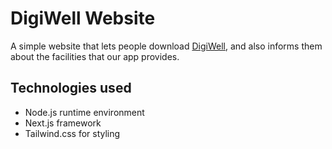 # DigiWell Website

A simple website that lets people download [DigiWell](https://github.com/BotezatuHoria/OpenInfoEducatieAppplication), and also informs them about the facilities that our app provides.

## Technologies used
- Node.js runtime environment
- Next.js framework
- Tailwind.css for styling